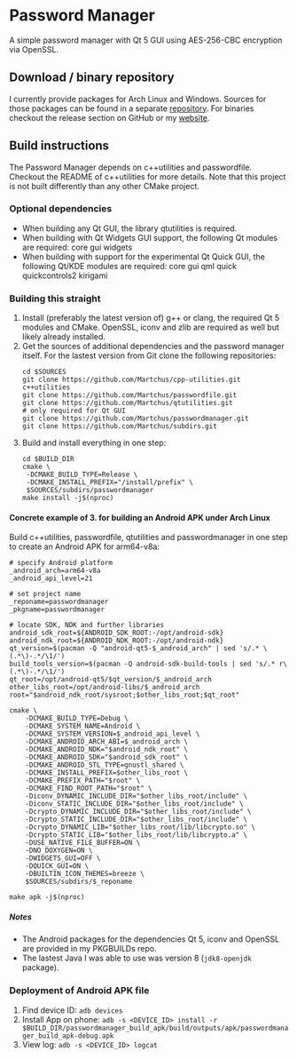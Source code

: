 # Password Manager
A simple password manager with Qt 5 GUI using AES-256-CBC encryption via OpenSSL.

## Download / binary repository
I currently provide packages for Arch Linux and Windows. Sources for those packages can be found in a
separate [repository](https://github.com/Martchus/PKGBUILDs). For binaries checkout the release section
on GitHub or my [website](http://martchus.no-ip.biz/website/page.php?name=programming).

## Build instructions
The Password Manager depends on c++utilities and passwordfile. Checkout the README of c++utilities for more details. Note that this project is not built differently than any other CMake project.

### Optional dependencies
* When building any Qt GUI, the library qtutilities is required.
* When building with Qt Widgets GUI support, the following Qt modules are required: core gui widgets
* When building with support for the experimental Qt Quick GUI, the following Qt/KDE modules are required: core gui qml quick quickcontrols2 kirigami

### Building this straight
1. Install (preferably the latest version of) g++ or clang, the required Qt 5 modules and CMake. OpenSSL, iconv and
   zlib are required as well but likely already installed.
2. Get the sources of additional dependencies and the password manager itself. For the lastest version from Git clone the following repositories:  
   ```
   cd $SOURCES
   git clone https://github.com/Martchus/cpp-utilities.git c++utilities
   git clone https://github.com/Martchus/passwordfile.git
   git clone https://github.com/Martchus/qtutilities.git                  # only required for Qt GUI
   git clone https://github.com/Martchus/passwordmanager.git
   git clone https://github.com/Martchus/subdirs.git
   ```
3. Build and install everything in one step:  
   ```
   cd $BUILD_DIR
   cmake \
    -DCMAKE_BUILD_TYPE=Release \
    -DCMAKE_INSTALL_PREFIX="/install/prefix" \
    $SOURCES/subdirs/passwordmanager
   make install -j$(nproc)
   ```

#### Concrete example of 3. for building an Android APK under Arch Linux
Build c++utilities, passwordfile, qtutilities and passwordmanager in one step to create an Android APK for arm64-v8a:

```
# specify Android platform
_android_arch=arm64-v8a
_android_api_level=21

# set project name
_reponame=passwordmanager
_pkgname=passwordmanager

# locate SDK, NDK and further libraries
android_sdk_root=${ANDROID_SDK_ROOT:-/opt/android-sdk}
android_ndk_root=${ANDROID_NDK_ROOT:-/opt/android-ndk}
qt_version=$(pacman -Q "android-qt5-$_android_arch" | sed 's/.* \(.*\)-.*/\1/')
build_tools_version=$(pacman -Q android-sdk-build-tools | sed 's/.* r\(.*\)-.*/\1/')
qt_root=/opt/android-qt5/$qt_version/$_android_arch
other_libs_root=/opt/android-libs/$_android_arch
root="$android_ndk_root/sysroot;$other_libs_root;$qt_root"

cmake \
    -DCMAKE_BUILD_TYPE=Debug \
    -DCMAKE_SYSTEM_NAME=Android \
    -DCMAKE_SYSTEM_VERSION=$_android_api_level \
    -DCMAKE_ANDROID_ARCH_ABI=$_android_arch \
    -DCMAKE_ANDROID_NDK="$android_ndk_root" \
    -DCMAKE_ANDROID_SDK="$android_sdk_root" \
    -DCMAKE_ANDROID_STL_TYPE=gnustl_shared \
    -DCMAKE_INSTALL_PREFIX=$other_libs_root \
    -DCMAKE_PREFIX_PATH="$root" \
    -DCMAKE_FIND_ROOT_PATH="$root" \
    -Diconv_DYNAMIC_INCLUDE_DIR="$other_libs_root/include" \
    -Diconv_STATIC_INCLUDE_DIR="$other_libs_root/include" \
    -Dcrypto_DYNAMIC_INCLUDE_DIR="$other_libs_root/include" \
    -Dcrypto_STATIC_INCLUDE_DIR="$other_libs_root/include" \
    -Dcrypto_DYNAMIC_LIB="$other_libs_root/lib/libcrypto.so" \
    -Dcrypto_STATIC_LIB="$other_libs_root/lib/libcrypto.a" \
    -DUSE_NATIVE_FILE_BUFFER=ON \
    -DNO_DOXYGEN=ON \
    -DWIDGETS_GUI=OFF \
    -DQUICK_GUI=ON \
    -DBUILTIN_ICON_THEMES=breeze \
    $SOURCES/subdirs/$_reponame

make apk -j$(nproc)
```

##### Notes
* The Android packages for the dependencies Qt 5, iconv and OpenSSL are provided in my PKGBUILDs repo.
* The lastest Java I was able to use was version 8 (`jdk8-openjdk` package).

### Deployment of Android APK file
1. Find device ID: `adb devices`
2. Install App on phone: `adb -s <DEVICE_ID> install -r $BUILD_DIR/passwordmanager_build_apk/build/outputs/apk/passwordmanager_build_apk-debug.apk`
3. View log: `adb -s <DEVICE_ID> logcat`
